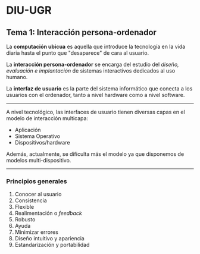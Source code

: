 # DIU-UGR

## Tema 1: Interacción persona-ordenador

La **computación ubicua** es aquella que introduce la tecnología en la vida diaria hasta el punto que "desaparece" de cara al usuario.

La **interacción persona-ordenador** se encarga del estudio del *diseño, evaluación e implantación* de sistemas interactivos dedicados al uso humano.

La **interfaz de usuario** es la parte del sistema informático que conecta a los usuarios con el ordenador, tanto a nivel hardware como a nivel software.

---

A nivel tecnológico, las interfaces de usuario tienen diversas capas en el modelo de interacción multicapa:

- Aplicación
- Sistema Operativo
- Dispositivos/hardware

Además, actualmente, se dificulta más el modelo ya que disponemos de modelos multi-dispositivo.

---

### Principios generales

1. Conocer al usuario
2. Consistencia
3. Flexible
4. Realimentación o *feedback*
5. Robusto
6. Ayuda
7. Minimizar errores
8. Diseño intuitivo y apariencia
9. Estandarización y portabilidad
